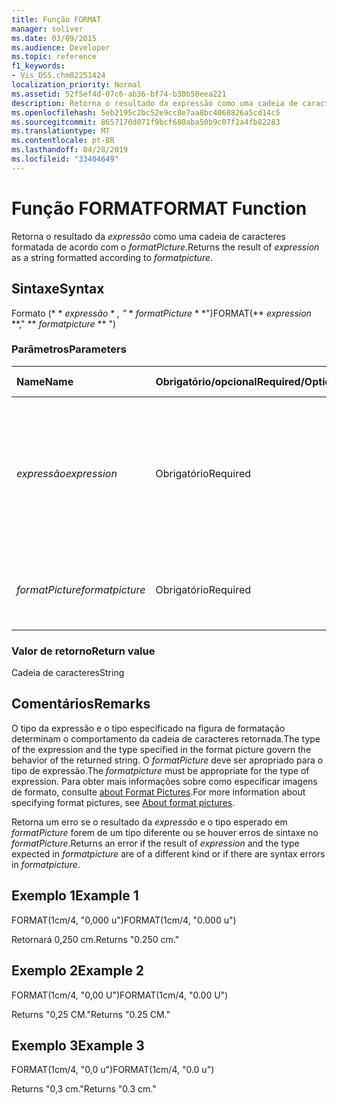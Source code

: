```yaml
---
title: Função FORMAT
manager: soliver
ms.date: 03/09/2015
ms.audience: Developer
ms.topic: reference
f1_keywords:
- Vis_DSS.chm82251424
localization_priority: Normal
ms.assetid: 52f5ef4d-07c6-ab36-bf74-b30b50eea221
description: Retorna o resultado da expressão como uma cadeia de caracteres formatada de acordo com o formatPicture.
ms.openlocfilehash: 5eb2195c2bc52e9cc8e7aa8bc4068826a5cd14c5
ms.sourcegitcommit: 8657170d071f9bcf680aba50b9c07f2a4fb82283
ms.translationtype: MT
ms.contentlocale: pt-BR
ms.lasthandoff: 04/28/2019
ms.locfileid: "33404649"
---
```

# <a name="format-function"></a><span data-ttu-id="2f560-103">Função FORMAT</span><span class="sxs-lookup"><span data-stu-id="2f560-103">FORMAT Function</span></span>

<span data-ttu-id="2f560-104">Retorna o resultado da _expressão_ como uma cadeia de caracteres formatada de acordo com o _formatPicture_.</span><span class="sxs-lookup"><span data-stu-id="2f560-104">Returns the result of  _expression_ as a string formatted according to  _formatpicture_.</span></span>
  
## <a name="syntax"></a><span data-ttu-id="2f560-105">Sintaxe</span><span class="sxs-lookup"><span data-stu-id="2f560-105">Syntax</span></span>

<span data-ttu-id="2f560-106">Formato (\* \* *expressão* \* *, "* \* *formatPicture* \* \*")</span><span class="sxs-lookup"><span data-stu-id="2f560-106">FORMAT(\*\* *expression* \*\*," \*\* *formatpicture* \*\* ")</span></span> 
  
### <a name="parameters"></a><span data-ttu-id="2f560-107">Parâmetros</span><span class="sxs-lookup"><span data-stu-id="2f560-107">Parameters</span></span>

|<span data-ttu-id="2f560-108">**Name**</span><span class="sxs-lookup"><span data-stu-id="2f560-108">**Name**</span></span>|<span data-ttu-id="2f560-109">**Obrigatório/opcional**</span><span class="sxs-lookup"><span data-stu-id="2f560-109">**Required/Optional**</span></span>|<span data-ttu-id="2f560-110">**Tipo de dados**</span><span class="sxs-lookup"><span data-stu-id="2f560-110">**Data Type**</span></span>|<span data-ttu-id="2f560-111">**Descrição**</span><span class="sxs-lookup"><span data-stu-id="2f560-111">**Description**</span></span>|
|:-----|:-----|:-----|:-----|
| <span data-ttu-id="2f560-112">_expressão_</span><span class="sxs-lookup"><span data-stu-id="2f560-112">_expression_</span></span> <br/> |<span data-ttu-id="2f560-113">Obrigatório</span><span class="sxs-lookup"><span data-stu-id="2f560-113">Required</span></span>  <br/> |<span data-ttu-id="2f560-114">**Cadeia de caracteres**</span><span class="sxs-lookup"><span data-stu-id="2f560-114">**String**</span></span> <br/> |<span data-ttu-id="2f560-115">Uma combinação de constantes, operadores, funções e referências a células ShapeSheet que resulta em um valor.</span><span class="sxs-lookup"><span data-stu-id="2f560-115">A combination of constants, operators, functions, and references to ShapeSheet cells that results in a value.</span></span>  <br/> |
| <span data-ttu-id="2f560-116">_formatPicture_</span><span class="sxs-lookup"><span data-stu-id="2f560-116">_formatpicture_</span></span> <br/> |<span data-ttu-id="2f560-117">Obrigatório</span><span class="sxs-lookup"><span data-stu-id="2f560-117">Required</span></span>  <br/> |<span data-ttu-id="2f560-118">**Cadeia de caracteres**</span><span class="sxs-lookup"><span data-stu-id="2f560-118">**String**</span></span> <br/> |<span data-ttu-id="2f560-119">A imagem de formato usada para formatar a cadeia de caracteres.</span><span class="sxs-lookup"><span data-stu-id="2f560-119">The format picture used to fomat the string.</span></span>  <br/> |
   
### <a name="return-value"></a><span data-ttu-id="2f560-120">Valor de retorno</span><span class="sxs-lookup"><span data-stu-id="2f560-120">Return value</span></span>

<span data-ttu-id="2f560-121">Cadeia de caracteres</span><span class="sxs-lookup"><span data-stu-id="2f560-121">String</span></span>
  
## <a name="remarks"></a><span data-ttu-id="2f560-122">Comentários</span><span class="sxs-lookup"><span data-stu-id="2f560-122">Remarks</span></span>

<span data-ttu-id="2f560-123">O tipo da expressão e o tipo especificado na figura de formatação determinam o comportamento da cadeia de caracteres retornada.</span><span class="sxs-lookup"><span data-stu-id="2f560-123">The type of the expression and the type specified in the format picture govern the behavior of the returned string.</span></span> <span data-ttu-id="2f560-124">O _formatPicture_ deve ser apropriado para o tipo de expressão.</span><span class="sxs-lookup"><span data-stu-id="2f560-124">The  _formatpicture_ must be appropriate for the type of expression.</span></span> <span data-ttu-id="2f560-125">Para obter mais informações sobre como especificar imagens de formato, consulte [about Format Pictures](about-format-pictures.md).</span><span class="sxs-lookup"><span data-stu-id="2f560-125">For more information about specifying format pictures, see [About format pictures](about-format-pictures.md).</span></span>
  
<span data-ttu-id="2f560-126">Retorna um erro se o resultado da _expressão_ e o tipo esperado em _formatPicture_ forem de um tipo diferente ou se houver erros de sintaxe no _formatPicture_.</span><span class="sxs-lookup"><span data-stu-id="2f560-126">Returns an error if the result of  _expression_ and the type expected in  _formatpicture_ are of a different kind or if there are syntax errors in  _formatpicture_.</span></span>
  
## <a name="example-1"></a><span data-ttu-id="2f560-127">Exemplo 1</span><span class="sxs-lookup"><span data-stu-id="2f560-127">Example 1</span></span>

<span data-ttu-id="2f560-128">FORMAT(1cm/4, "0,000 u")</span><span class="sxs-lookup"><span data-stu-id="2f560-128">FORMAT(1cm/4, "0.000 u")</span></span>
  
<span data-ttu-id="2f560-129">Retornará 0,250 cm.</span><span class="sxs-lookup"><span data-stu-id="2f560-129">Returns "0.250 cm."</span></span>
  
## <a name="example-2"></a><span data-ttu-id="2f560-130">Exemplo 2</span><span class="sxs-lookup"><span data-stu-id="2f560-130">Example 2</span></span>

<span data-ttu-id="2f560-131">FORMAT(1cm/4, "0,00 U")</span><span class="sxs-lookup"><span data-stu-id="2f560-131">FORMAT(1cm/4, "0.00 U")</span></span>
  
<span data-ttu-id="2f560-132">Returns "0,25 CM."</span><span class="sxs-lookup"><span data-stu-id="2f560-132">Returns "0.25 CM."</span></span>
  
## <a name="example-3"></a><span data-ttu-id="2f560-133">Exemplo 3</span><span class="sxs-lookup"><span data-stu-id="2f560-133">Example 3</span></span>

<span data-ttu-id="2f560-134">FORMAT(1cm/4, "0,0 u")</span><span class="sxs-lookup"><span data-stu-id="2f560-134">FORMAT(1cm/4, "0.0 u")</span></span>
  
<span data-ttu-id="2f560-135">Returns "0,3 cm."</span><span class="sxs-lookup"><span data-stu-id="2f560-135">Returns "0.3 cm."</span></span>
  

